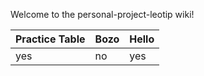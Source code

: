 Welcome to the personal-project-leotip wiki!



|Practice Table| Bozo| Hello|
|--------------|-----|------|
|yes           | no  | yes  |
